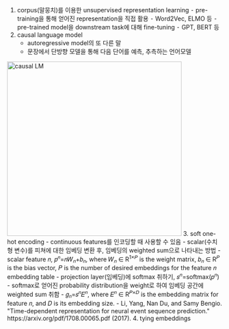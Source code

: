 1. corpus(말뭉치)를 이용한 unsupervised representation learning
	⁃ pre-training을 통해 얻어진 representation을 직접 활용
		⁃ Word2Vec, ELMO 등
	⁃ pre-trained model을 downstream task에 대해 fine-tuning
		⁃ GPT, BERT 등
2. causal language model
	- autoregressive model의 또 다른 말
	- 문장에서 단방향 모델을 통해 다음 단어를 예측, 추측하는 언어모델
<img width="408" alt="causal LM" src="https://user-images.githubusercontent.com/61625764/141973258-9a4234bd-8daf-4b6d-a339-9283c79d8fb2.png">
3. soft one-hot encoding
	- continuous features를 인코딩할 때 사용할 수 있음
	- scalar(수치형 변수)를 피쳐에 대한 임베딩 변환 후, 임베딩의 weighted sum으로 나타내는 방법
	- scalar feature 𝑛, 𝑝<sup>𝑛</sup>=𝑛𝑊<sub>𝑛</sub>+𝑏<sub>𝑛</sub>, where 𝑊<sub>𝑛</sub> ∈ R<sup>1×𝑃</sup> is the weight matrix, 𝑏<sub>𝑛</sub> ∈ R<sup>𝑃</sup> is the bias vector, 𝑃 is the number of desired embeddings for the feature 𝑛 embedding table
	- projection layer(임베딩)에 softmax 취하기, 𝑠<sup>𝑛</sup>=softmax(𝑝<sup>𝑛</sup>)
	- softmax로 얻어진 probability distribution을 weight로 하여 임베딩 공간에 weighted sum 취함
	- 𝑔<sub>𝑛</sub>=𝑠<sup>𝑛</sup>𝐸<sup>𝑛</sup>, where 𝐸<sup>𝑛</sup> ∈ R<sup>𝑃×𝐷</sup> is the embedding matrix for feature 𝑛, and 𝐷 is its embedding size.
	- Li, Yang, Nan Du, and Samy Bengio. "Time-dependent representation for neural event sequence prediction." https://arxiv.org/pdf/1708.00065.pdf (2017).
4. tying embeddings
